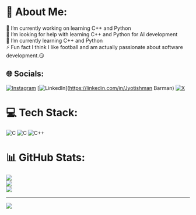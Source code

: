 # 💫 About Me:
🔭 I’m currently working on learning C++ and Python<br>🤝 I’m looking for help with learning C++ and Python for AI development<br>🌱 I’m currently learning C++ and Python<br>⚡ Fun fact I think I like football and am actually passionate about software development.😏


## 🌐 Socials:
[![Instagram](https://img.shields.io/badge/Instagram-%23E4405F.svg?logo=Instagram&logoColor=white)](https://instagram.com/sezar_thegreat) [![LinkedIn](https://img.shields.io/badge/LinkedIn-%230077B5.svg?logo=linkedin&logoColor=white)](https://linkedin.com/in/Jyotishman Barman) [![X](https://img.shields.io/badge/X-black.svg?logo=X&logoColor=white)](https://x.com/Sezar_TheGrea) 

# 💻 Tech Stack:
![C](https://img.shields.io/badge/c-%2300599C.svg?style=for-the-badge&logo=c&logoColor=white) ![C](https://img.shields.io/badge/c-%2300599C.svg?style=for-the-badge&logo=c&logoColor=white) ![C++](https://img.shields.io/badge/c++-%2300599C.svg?style=for-the-badge&logo=c%2B%2B&logoColor=white)
# 📊 GitHub Stats:
![](https://github-readme-stats.vercel.app/api?username=SezarTheGreat&theme=dark&hide_border=false&include_all_commits=true&count_private=true)<br/>
![](https://github-readme-streak-stats.herokuapp.com/?user=SezarTheGreat&theme=dark&hide_border=false)<br/>
![](https://github-readme-stats.vercel.app/api/top-langs/?username=SezarTheGreat&theme=dark&hide_border=false&include_all_commits=true&count_private=true&layout=compact)

---
[![](https://visitcount.itsvg.in/api?id=SezarTheGreat&icon=0&color=0)](https://visitcount.itsvg.in)

<!-- Proudly created with GPRM ( https://gprm.itsvg.in ) -->
